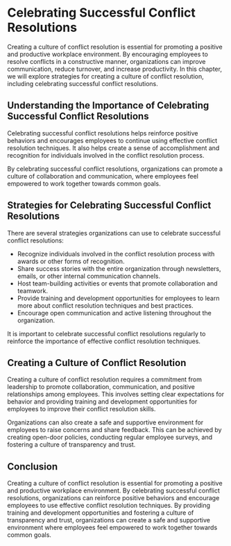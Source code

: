 Celebrating Successful Conflict Resolutions
=================================================================================================

Creating a culture of conflict resolution is essential for promoting a positive and productive workplace environment. By encouraging employees to resolve conflicts in a constructive manner, organizations can improve communication, reduce turnover, and increase productivity. In this chapter, we will explore strategies for creating a culture of conflict resolution, including celebrating successful conflict resolutions.

Understanding the Importance of Celebrating Successful Conflict Resolutions
---------------------------------------------------------------------------

Celebrating successful conflict resolutions helps reinforce positive behaviors and encourages employees to continue using effective conflict resolution techniques. It also helps create a sense of accomplishment and recognition for individuals involved in the conflict resolution process.

By celebrating successful conflict resolutions, organizations can promote a culture of collaboration and communication, where employees feel empowered to work together towards common goals.

Strategies for Celebrating Successful Conflict Resolutions
----------------------------------------------------------

There are several strategies organizations can use to celebrate successful conflict resolutions:

* Recognize individuals involved in the conflict resolution process with awards or other forms of recognition.
* Share success stories with the entire organization through newsletters, emails, or other internal communication channels.
* Host team-building activities or events that promote collaboration and teamwork.
* Provide training and development opportunities for employees to learn more about conflict resolution techniques and best practices.
* Encourage open communication and active listening throughout the organization.

It is important to celebrate successful conflict resolutions regularly to reinforce the importance of effective conflict resolution techniques.

Creating a Culture of Conflict Resolution
-----------------------------------------

Creating a culture of conflict resolution requires a commitment from leadership to promote collaboration, communication, and positive relationships among employees. This involves setting clear expectations for behavior and providing training and development opportunities for employees to improve their conflict resolution skills.

Organizations can also create a safe and supportive environment for employees to raise concerns and share feedback. This can be achieved by creating open-door policies, conducting regular employee surveys, and fostering a culture of transparency and trust.

Conclusion
----------

Creating a culture of conflict resolution is essential for promoting a positive and productive workplace environment. By celebrating successful conflict resolutions, organizations can reinforce positive behaviors and encourage employees to use effective conflict resolution techniques. By providing training and development opportunities and fostering a culture of transparency and trust, organizations can create a safe and supportive environment where employees feel empowered to work together towards common goals.
